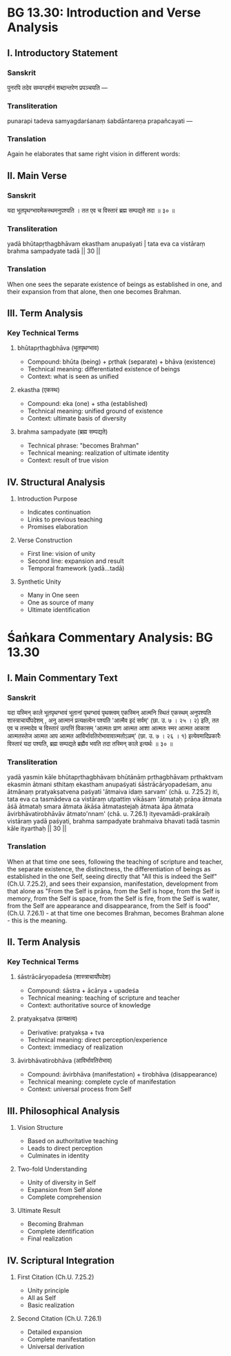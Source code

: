 # BG 13.30: Introduction and Verse Analysis

## I. Introductory Statement

### Sanskrit
पुनरपि तदेव सम्यग्दर्शनं शब्दान्तरेण प्रपञ्चयति —

### Transliteration
punarapi tadeva samyagdarśanaṃ śabdāntareṇa prapañcayati —

### Translation
Again he elaborates that same right vision in different words:

## II. Main Verse

### Sanskrit
यदा भूतपृथग्भावमेकस्थमनुपश्यति ।
तत एव च विस्तारं ब्रह्म सम्पद्यते तदा ॥ ३० ॥

### Transliteration
yadā bhūtapṛthagbhāvam ekastham anupaśyati |
tata eva ca vistāraṃ brahma sampadyate tadā || 30 ||

### Translation
When one sees the separate existence of beings as established in one, and their expansion from that alone, then one becomes Brahman.

## III. Term Analysis

### Key Technical Terms
1. bhūtapṛthagbhāva (भूतपृथग्भाव)
   - Compound: bhūta (being) + pṛthak (separate) + bhāva (existence)
   - Technical meaning: differentiated existence of beings
   - Context: what is seen as unified

2. ekastha (एकस्थ)
   - Compound: eka (one) + stha (established)
   - Technical meaning: unified ground of existence
   - Context: ultimate basis of diversity

3. brahma sampadyate (ब्रह्म सम्पद्यते)
   - Technical phrase: "becomes Brahman"
   - Technical meaning: realization of ultimate identity
   - Context: result of true vision

## IV. Structural Analysis

1. Introduction Purpose
   - Indicates continuation
   - Links to previous teaching
   - Promises elaboration

2. Verse Construction
   - First line: vision of unity
   - Second line: expansion and result
   - Temporal framework (yadā...tadā)

3. Synthetic Unity
   - Many in One seen
   - One as source of many
   - Ultimate identification
# Śaṅkara Commentary Analysis: BG 13.30

## I. Main Commentary Text

### Sanskrit
यदा यस्मिन् काले भूतपृथग्भावं भूतानां पृथग्भावं पृथक्त्वम् एकस्मिन् आत्मनि स्थितं एकस्थम् अनुपश्यति शास्त्राचार्योपदेशम् , अनु आत्मानं प्रत्यक्षत्वेन पश्यति 'आत्मैव इदं सर्वम्' (छा. उ. ७ । २५ । २) इति, तत एव च तस्मादेव च विस्तारं उत्पत्तिं विकासम् 'आत्मतः प्राण आत्मत आशा आत्मतः स्मर आत्मत आकाश आत्मतस्तेज आत्मत आप आत्मत आविर्भावतिरोभावावात्मतोऽन्नम्' (छा. उ. ७ । २६ । १) इत्येवमादिप्रकारैः विस्तारं यदा पश्यति, ब्रह्म सम्पद्यते ब्रह्मैव भवति तदा तस्मिन् काले इत्यर्थः ॥ ३० ॥

### Transliteration
yadā yasmin kāle bhūtapṛthagbhāvaṃ bhūtānāṃ pṛthagbhāvaṃ pṛthaktvam ekasmin ātmani sthitaṃ ekastham anupaśyati śāstrācāryopadeśam, anu ātmānaṃ pratyakṣatvena paśyati 'ātmaiva idaṃ sarvam' (chā. u. 7.25.2) iti, tata eva ca tasmādeva ca vistāraṃ utpattiṃ vikāsam 'ātmataḥ prāṇa ātmata āśā ātmataḥ smara ātmata ākāśa ātmatastejaḥ ātmata āpa ātmata āvirbhāvatirobhāvāv ātmato'nnam' (chā. u. 7.26.1) ityevamādi-prakāraiḥ vistāraṃ yadā paśyati, brahma sampadyate brahmaiva bhavati tadā tasmin kāle ityarthaḥ || 30 ||

### Translation
When at that time one sees, following the teaching of scripture and teacher, the separate existence, the distinctness, the differentiation of beings as established in the one Self, seeing directly that "All this is indeed the Self" (Ch.U. 7.25.2), and sees their expansion, manifestation, development from that alone as "From the Self is prāṇa, from the Self is hope, from the Self is memory, from the Self is space, from the Self is fire, from the Self is water, from the Self are appearance and disappearance, from the Self is food" (Ch.U. 7.26.1) - at that time one becomes Brahman, becomes Brahman alone - this is the meaning.

## II. Term Analysis

### Key Technical Terms
1. śāstrācāryopadeśa (शास्त्राचार्योपदेश)
   - Compound: śāstra + ācārya + upadeśa
   - Technical meaning: teaching of scripture and teacher
   - Context: authoritative source of knowledge

2. pratyakṣatva (प्रत्यक्षत्व)
   - Derivative: pratyakṣa + tva
   - Technical meaning: direct perception/experience
   - Context: immediacy of realization

3. āvirbhāvatirobhāva (आविर्भावतिरोभाव)
   - Compound: āvirbhāva (manifestation) + tirobhāva (disappearance)
   - Technical meaning: complete cycle of manifestation
   - Context: universal process from Self

## III. Philosophical Analysis

1. Vision Structure
   - Based on authoritative teaching
   - Leads to direct perception
   - Culminates in identity

2. Two-fold Understanding
   - Unity of diversity in Self
   - Expansion from Self alone
   - Complete comprehension

3. Ultimate Result
   - Becoming Brahman
   - Complete identification
   - Final realization

## IV. Scriptural Integration

1. First Citation (Ch.U. 7.25.2)
   - Unity principle
   - All as Self
   - Basic realization

2. Second Citation (Ch.U. 7.26.1)
   - Detailed expansion
   - Complete manifestation
   - Universal derivation
